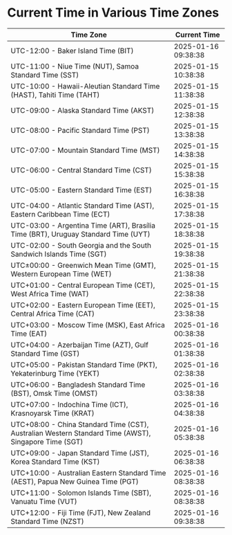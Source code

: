 # Current Time in Various Time Zones

| Time Zone | Current Time |
|-----------|--------------|
| UTC-12:00 - Baker Island Time (BIT) | 2025-01-16 09:38:38 |
| UTC-11:00 - Niue Time (NUT), Samoa Standard Time (SST) | 2025-01-15 10:38:38 |
| UTC-10:00 - Hawaii-Aleutian Standard Time (HAST), Tahiti Time (TAHT) | 2025-01-15 11:38:38 |
| UTC-09:00 - Alaska Standard Time (AKST) | 2025-01-15 12:38:38 |
| UTC-08:00 - Pacific Standard Time (PST) | 2025-01-15 13:38:38 |
| UTC-07:00 - Mountain Standard Time (MST) | 2025-01-15 14:38:38 |
| UTC-06:00 - Central Standard Time (CST) | 2025-01-15 15:38:38 |
| UTC-05:00 - Eastern Standard Time (EST) | 2025-01-15 16:38:38 |
| UTC-04:00 - Atlantic Standard Time (AST), Eastern Caribbean Time (ECT) | 2025-01-15 17:38:38 |
| UTC-03:00 - Argentina Time (ART), Brasília Time (BRT), Uruguay Standard Time (UYT) | 2025-01-15 18:38:38 |
| UTC-02:00 - South Georgia and the South Sandwich Islands Time (SGT) | 2025-01-15 19:38:38 |
| UTC±00:00 - Greenwich Mean Time (GMT), Western European Time (WET) | 2025-01-15 21:38:38 |
| UTC+01:00 - Central European Time (CET), West Africa Time (WAT) | 2025-01-15 22:38:38 |
| UTC+02:00 - Eastern European Time (EET), Central Africa Time (CAT) | 2025-01-15 23:38:38 |
| UTC+03:00 - Moscow Time (MSK), East Africa Time (EAT) | 2025-01-16 00:38:38 |
| UTC+04:00 - Azerbaijan Time (AZT), Gulf Standard Time (GST) | 2025-01-16 01:38:38 |
| UTC+05:00 - Pakistan Standard Time (PKT), Yekaterinburg Time (YEKT) | 2025-01-16 02:38:38 |
| UTC+06:00 - Bangladesh Standard Time (BST), Omsk Time (OMST) | 2025-01-16 03:38:38 |
| UTC+07:00 - Indochina Time (ICT), Krasnoyarsk Time (KRAT) | 2025-01-16 04:38:38 |
| UTC+08:00 - China Standard Time (CST), Australian Western Standard Time (AWST), Singapore Time (SGT) | 2025-01-16 05:38:38 |
| UTC+09:00 - Japan Standard Time (JST), Korea Standard Time (KST) | 2025-01-16 06:38:38 |
| UTC+10:00 - Australian Eastern Standard Time (AEST), Papua New Guinea Time (PGT) | 2025-01-16 08:38:38 |
| UTC+11:00 - Solomon Islands Time (SBT), Vanuatu Time (VUT) | 2025-01-16 08:38:38 |
| UTC+12:00 - Fiji Time (FJT), New Zealand Standard Time (NZST) | 2025-01-16 09:38:38 |
